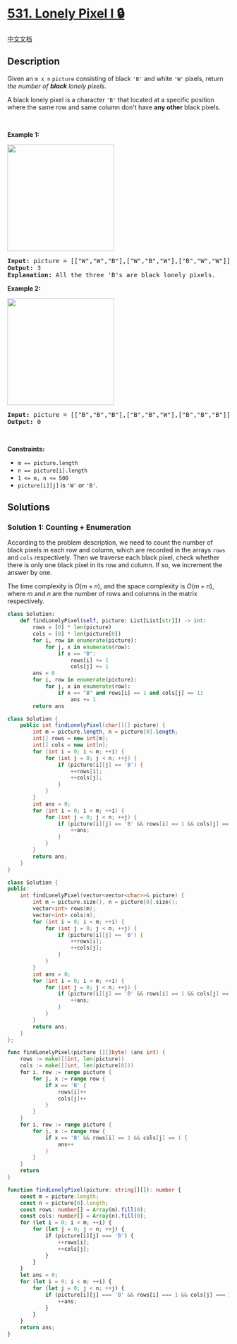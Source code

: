 # [531. Lonely Pixel I 🔒](https://leetcode.com/problems/lonely-pixel-i)

[中文文档](/solution/0500-0599/0531.Lonely%20Pixel%20I/README.md)

<!-- tags:Array,Hash Table,Matrix -->

<!-- difficulty:Medium -->

## Description

<p>Given an <code>m x n</code> <code>picture</code> consisting of black <code>&#39;B&#39;</code> and white <code>&#39;W&#39;</code> pixels, return <em>the number of <b>black</b> lonely pixels</em>.</p>

<p>A black lonely pixel is a character <code>&#39;B&#39;</code> that located at a specific position where the same row and same column don&#39;t have <strong>any other</strong> black pixels.</p>

<p>&nbsp;</p>
<p><strong class="example">Example 1:</strong></p>
<img alt="" src="https://fastly.jsdelivr.net/gh/doocs/leetcode@main/solution/0500-0599/0531.Lonely%20Pixel%20I/images/pixel1.jpg" style="width: 242px; height: 242px;" />
<pre>
<strong>Input:</strong> picture = [[&quot;W&quot;,&quot;W&quot;,&quot;B&quot;],[&quot;W&quot;,&quot;B&quot;,&quot;W&quot;],[&quot;B&quot;,&quot;W&quot;,&quot;W&quot;]]
<strong>Output:</strong> 3
<strong>Explanation:</strong> All the three &#39;B&#39;s are black lonely pixels.
</pre>

<p><strong class="example">Example 2:</strong></p>
<img alt="" src="https://fastly.jsdelivr.net/gh/doocs/leetcode@main/solution/0500-0599/0531.Lonely%20Pixel%20I/images/pixel2.jpg" style="width: 242px; height: 242px;" />
<pre>
<strong>Input:</strong> picture = [[&quot;B&quot;,&quot;B&quot;,&quot;B&quot;],[&quot;B&quot;,&quot;B&quot;,&quot;W&quot;],[&quot;B&quot;,&quot;B&quot;,&quot;B&quot;]]
<strong>Output:</strong> 0
</pre>

<p>&nbsp;</p>
<p><strong>Constraints:</strong></p>

<ul>
	<li><code>m ==&nbsp;picture.length</code></li>
	<li><code>n ==&nbsp;picture[i].length</code></li>
	<li><code>1 &lt;= m, n &lt;= 500</code></li>
	<li><code>picture[i][j]</code> is <code>&#39;W&#39;</code> or <code>&#39;B&#39;</code>.</li>
</ul>

## Solutions

### Solution 1: Counting + Enumeration

According to the problem description, we need to count the number of black pixels in each row and column, which are recorded in the arrays `rows` and `cols` respectively. Then we traverse each black pixel, check whether there is only one black pixel in its row and column. If so, we increment the answer by one.

The time complexity is $O(m \times n)$, and the space complexity is $O(m + n)$, where $m$ and $n$ are the number of rows and columns in the matrix respectively.

<!-- tabs:start -->

```python
class Solution:
    def findLonelyPixel(self, picture: List[List[str]]) -> int:
        rows = [0] * len(picture)
        cols = [0] * len(picture[0])
        for i, row in enumerate(picture):
            for j, x in enumerate(row):
                if x == "B":
                    rows[i] += 1
                    cols[j] += 1
        ans = 0
        for i, row in enumerate(picture):
            for j, x in enumerate(row):
                if x == "B" and rows[i] == 1 and cols[j] == 1:
                    ans += 1
        return ans
```

```java
class Solution {
    public int findLonelyPixel(char[][] picture) {
        int m = picture.length, n = picture[0].length;
        int[] rows = new int[m];
        int[] cols = new int[n];
        for (int i = 0; i < m; ++i) {
            for (int j = 0; j < n; ++j) {
                if (picture[i][j] == 'B') {
                    ++rows[i];
                    ++cols[j];
                }
            }
        }
        int ans = 0;
        for (int i = 0; i < m; ++i) {
            for (int j = 0; j < n; ++j) {
                if (picture[i][j] == 'B' && rows[i] == 1 && cols[j] == 1) {
                    ++ans;
                }
            }
        }
        return ans;
    }
}
```

```cpp
class Solution {
public:
    int findLonelyPixel(vector<vector<char>>& picture) {
        int m = picture.size(), n = picture[0].size();
        vector<int> rows(m);
        vector<int> cols(n);
        for (int i = 0; i < m; ++i) {
            for (int j = 0; j < n; ++j) {
                if (picture[i][j] == 'B') {
                    ++rows[i];
                    ++cols[j];
                }
            }
        }
        int ans = 0;
        for (int i = 0; i < m; ++i) {
            for (int j = 0; j < n; ++j) {
                if (picture[i][j] == 'B' && rows[i] == 1 && cols[j] == 1) {
                    ++ans;
                }
            }
        }
        return ans;
    }
};
```

```go
func findLonelyPixel(picture [][]byte) (ans int) {
	rows := make([]int, len(picture))
	cols := make([]int, len(picture[0]))
	for i, row := range picture {
		for j, x := range row {
			if x == 'B' {
				rows[i]++
				cols[j]++
			}
		}
	}
	for i, row := range picture {
		for j, x := range row {
			if x == 'B' && rows[i] == 1 && cols[j] == 1 {
				ans++
			}
		}
	}
	return
}
```

```ts
function findLonelyPixel(picture: string[][]): number {
    const m = picture.length;
    const n = picture[0].length;
    const rows: number[] = Array(m).fill(0);
    const cols: number[] = Array(n).fill(0);
    for (let i = 0; i < m; ++i) {
        for (let j = 0; j < n; ++j) {
            if (picture[i][j] === 'B') {
                ++rows[i];
                ++cols[j];
            }
        }
    }
    let ans = 0;
    for (let i = 0; i < m; ++i) {
        for (let j = 0; j < n; ++j) {
            if (picture[i][j] === 'B' && rows[i] === 1 && cols[j] === 1) {
                ++ans;
            }
        }
    }
    return ans;
}
```

<!-- tabs:end -->

<!-- end -->
